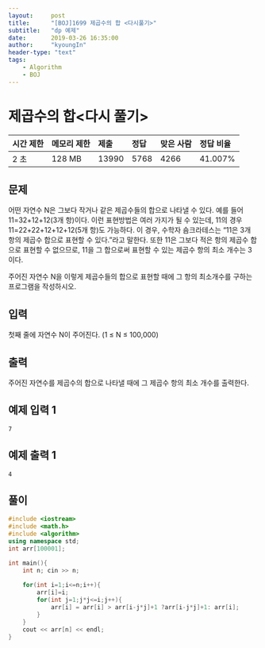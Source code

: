 ```yaml
---
layout:     post
title:      "[BOJ]1699 제곱수의 합 <다시풀기>"
subtitle:   "dp 예제"
date:       2019-03-26 16:35:00
author:     "kyoungIn"
header-type: "text"
tags:
    - Algorithm
    - BOJ
---
```

# 제곱수의 합<다시 풀기>

| 시간 제한 | 메모리 제한 | 제출  | 정답 | 맞은 사람 | 정답 비율 |
| :-------- | :---------- | :---- | :--- | :-------- | :-------- |
| 2 초      | 128 MB      | 13990 | 5768 | 4266      | 41.007%   |

## 문제

어떤 자연수 N은 그보다 작거나 같은 제곱수들의 합으로 나타낼 수 있다. 예를 들어 11=32+12+12(3개 항)이다. 이런 표현방법은 여러 가지가 될 수 있는데, 11의 경우 11=22+22+12+12+12(5개 항)도 가능하다. 이 경우, 수학자 숌크라테스는 “11은 3개 항의 제곱수 합으로 표현할 수 있다.”라고 말한다. 또한 11은 그보다 적은 항의 제곱수 합으로 표현할 수 없으므로, 11을 그 합으로써 표현할 수 있는 제곱수 항의 최소 개수는 3이다.

주어진 자연수 N을 이렇게 제곱수들의 합으로 표현할 때에 그 항의 최소개수를 구하는 프로그램을 작성하시오.

## 입력

첫째 줄에 자연수 N이 주어진다. (1 ≤ N ≤ 100,000)

## 출력

주어진 자연수를 제곱수의 합으로 나타낼 때에 그 제곱수 항의 최소 개수를 출력한다.

## 예제 입력 1 

```
7
```

## 예제 출력 1 

```
4
```

## 풀이 

```cpp
#include <iostream>
#include <math.h>
#include <algorithm>
using namespace std;
int arr[100001];

int main(){
    int n; cin >> n;
   
    for(int i=1;i<=n;i++){
        arr[i]=i;
        for(int j=1;j*j<=i;j++){
            arr[i] = arr[i] > arr[i-j*j]+1 ?arr[i-j*j]+1: arr[i];
        }
    }
    cout << arr[n] << endl;
}


```


